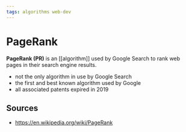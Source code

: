```yaml
---
tags: algorithms web-dev
---
```


# PageRank

**PageRank (PR)** is an [[algorithm]] used by Google Search to rank web pages in their search engine results.

- not the only algorithm in use by Google Search
- the first and best known algorithm used by Google
- all associated patents expired in 2019

## Sources

- <https://en.wikipedia.org/wiki/PageRank>
